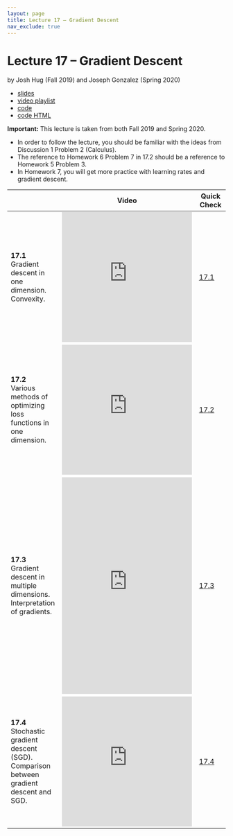 ```yaml
---
layout: page
title: Lecture 17 – Gradient Descent
nav_exclude: true
---
```


# Lecture 17 – Gradient Descent

by Josh Hug (Fall 2019) and Joseph Gonzalez (Spring 2020)

- [slides](https://docs.google.com/presentation/d/1dRDBcboq5c99xQJRqNxlv0Bmw8KAH7fKnoI1KhlAifk/edit?usp=sharing)
- [video playlist](https://www.youtube.com/playlist?list=PLQCcNQgUcDfqhJlYw9nvHG4nz0tZ0hjAj)
- [code](https://data100.datahub.berkeley.edu/hub/user-redirect/git-sync?repo=https://github.com/DS-100/su20&subPath=lecture/lec17/)
- [code HTML](../../resources/assets/lectures/lec17/lec17.html)

**Important:** This lecture is taken from both Fall 2019 and Spring 2020.
- In order to follow the lecture, you should be familiar with the ideas from Discussion 1 Problem 2 (Calculus).
- The reference to Homework 6 Problem 7 in 17.2 should be a reference to Homework 5 Problem 3.
- In Homework 7, you will get more practice with learning rates and gradient descent.

<table>
<colgroup>
<col style="width: 25%" />
<col style="width: 25%" />
<col style="width: 25%" />
</colgroup>
<thead>
<tr class="header">
<th></th>
<th>Video</th>
<th>Quick Check</th>
</tr>
</thead>
<tbody>
<tr>
<td><strong>17.1</strong> <br>Gradient descent in one dimension. Convexity.</td>
<td><iframe width="300" height="300" height src="https://youtube.com/embed/4n2E4UP-yUo" frameborder="0" allow="accelerometer; autoplay; encrypted-media; gyroscope; picture-in-picture" allowfullscreen></iframe></td>
<td><a href="https://forms.gle/5mB4nUDr4Wx8cneA8" target="\_blank">17.1</a></td>
</tr>
<tr>
<td><strong>17.2</strong> <br>Various methods of optimizing loss functions in one dimension.</td>
<td><iframe width="300" height="300" height src="https://youtube.com/embed/3-9l6qrLObg" frameborder="0" allow="accelerometer; autoplay; encrypted-media; gyroscope; picture-in-picture" allowfullscreen></iframe></td>
<td><a href="https://forms.gle/sBgFpMRJwVBn9DBL9" target="\_blank">17.2</a></td>
</tr>
<tr>
<td><strong>17.3</strong> <br>Gradient descent in multiple dimensions. Interpretation of gradients.</td>
<td><iframe width="300" height="500" height src="https://youtube.com/embed/odDPUat0_h8" frameborder="0" allow="accelerometer; autoplay; encrypted-media; gyroscope; picture-in-picture" allowfullscreen></iframe></td>
<td><a href="https://forms.gle/NtDJcHjdMS87eR9p7" target="\_blank">17.3</a></td>
</tr>
<tr>
<td><strong>17.4</strong> <br>Stochastic gradient descent (SGD). Comparison between gradient descent and SGD.</td>
<td><iframe width="300" height="300" height src="https://youtube.com/embed/njqxGc-9aV8" frameborder="0" allow="accelerometer; autoplay; encrypted-media; gyroscope; picture-in-picture" allowfullscreen></iframe></td>
<td><a href="https://forms.gle/bJ4ShFcwnorNh1KL9" target="\_blank">17.4</a></td>
</tr>
